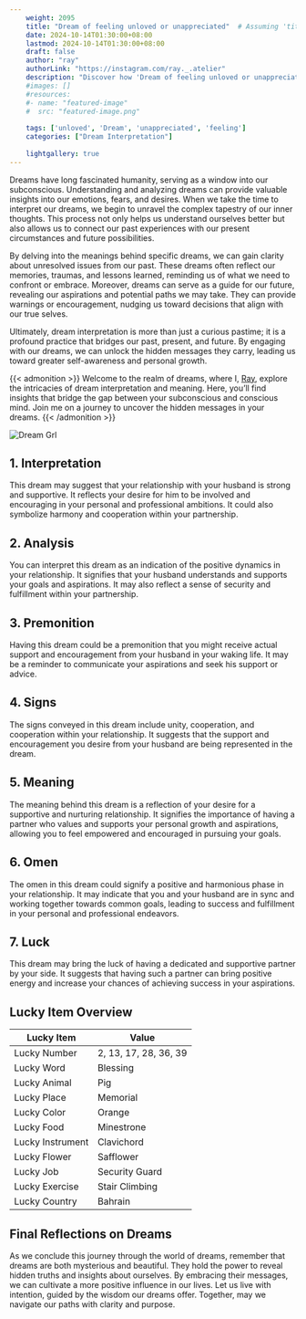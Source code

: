 ```yaml
---
    weight: 2095
    title: "Dream of feeling unloved or unappreciated"  # Assuming 'title' column exists
    date: 2024-10-14T01:30:00+08:00
    lastmod: 2024-10-14T01:30:00+08:00
    draft: false
    author: "ray"
    authorLink: "https://instagram.com/ray._.atelier"
    description: "Discover how 'Dream of feeling unloved or unappreciated' can interpret your future and uncover its significant meanings in your life."
    #images: []
    #resources:
    #- name: "featured-image"
    #  src: "featured-image.png"
    
    tags: ['unloved', 'Dream', 'unappreciated', 'feeling']
    categories: ["Dream Interpretation"]
    
    lightgallery: true
---
```

    
Dreams have long fascinated humanity, serving as a window into our subconscious. Understanding and analyzing dreams can provide valuable insights into our emotions, fears, and desires. When we take the time to interpret our dreams, we begin to unravel the complex tapestry of our inner thoughts. This process not only helps us understand ourselves better but also allows us to connect our past experiences with our present circumstances and future possibilities.

By delving into the meanings behind specific dreams, we can gain clarity about unresolved issues from our past. These dreams often reflect our memories, traumas, and lessons learned, reminding us of what we need to confront or embrace. Moreover, dreams can serve as a guide for our future, revealing our aspirations and potential paths we may take. They can provide warnings or encouragement, nudging us toward decisions that align with our true selves.

Ultimately, dream interpretation is more than just a curious pastime; it is a profound practice that bridges our past, present, and future. By engaging with our dreams, we can unlock the hidden messages they carry, leading us toward greater self-awareness and personal growth.

{{< admonition >}}
Welcome to the realm of dreams, where I, [Ray](https://instagram.com/ray._.atelier), explore the intricacies of dream interpretation and meaning. Here, you’ll find insights that bridge the gap between your subconscious and conscious mind. Join me on a journey to uncover the hidden messages in your dreams.
{{< /admonition >}}

![Dream Grl](https://cdn.pixabay.com/photo/2017/11/02/03/35/gothic-2910057_1280.jpg "Dream Grl")

## 1. Interpretation

This dream may suggest that your relationship with your husband is strong and supportive. It reflects your desire for him to be involved and encouraging in your personal and professional ambitions. It could also symbolize harmony and cooperation within your partnership.

## 2. Analysis

You can interpret this dream as an indication of the positive dynamics in your relationship. It signifies that your husband understands and supports your goals and aspirations. It may also reflect a sense of security and fulfillment within your partnership.

## 3. Premonition

Having this dream could be a premonition that you might receive actual support and encouragement from your husband in your waking life. It may be a reminder to communicate your aspirations and seek his support or advice.

## 4. Signs

The signs conveyed in this dream include unity, cooperation, and cooperation within your relationship. It suggests that the support and encouragement you desire from your husband are being represented in the dream.

## 5. Meaning

The meaning behind this dream is a reflection of your desire for a supportive and nurturing relationship. It signifies the importance of having a partner who values and supports your personal growth and aspirations, allowing you to feel empowered and encouraged in pursuing your goals.

## 6. Omen

The omen in this dream could signify a positive and harmonious phase in your relationship. It may indicate that you and your husband are in sync and working together towards common goals, leading to success and fulfillment in your personal and professional endeavors.

## 7. Luck

This dream may bring the luck of having a dedicated and supportive partner by your side. It suggests that having such a partner can bring positive energy and increase your chances of achieving success in your aspirations.

## Lucky Item Overview
| Lucky Item          | Value              |
|---------------|--------------------|
| Lucky Number        | 2, 13, 17, 28, 36, 39  |
| Lucky Word          | Blessing |
| Lucky Animal        | Pig |
| Lucky Place         | Memorial     |
| Lucky Color         | Orange     |
| Lucky Food          | Minestrone      |
| Lucky Instrument    | Clavichord |
| Lucky Flower        | Safflower    |
| Lucky Job           | Security Guard       |
| Lucky Exercise      | Stair Climbing  |
| Lucky Country       | Bahrain    |


##  Final Reflections on Dreams

As we conclude this journey through the world of dreams, remember that dreams are both mysterious and beautiful. They hold the power to reveal hidden truths and insights about ourselves. By embracing their messages, we can cultivate a more positive influence in our lives. Let us live with intention, guided by the wisdom our dreams offer. Together, may we navigate our paths with clarity and purpose.
